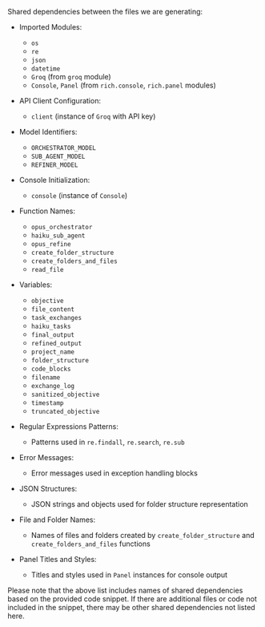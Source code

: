 Shared dependencies between the files we are generating:

- Imported Modules:
  - `os`
  - `re`
  - `json`
  - `datetime`
  - `Groq` (from `groq` module)
  - `Console`, `Panel` (from `rich.console`, `rich.panel` modules)

- API Client Configuration:
  - `client` (instance of `Groq` with API key)

- Model Identifiers:
  - `ORCHESTRATOR_MODEL`
  - `SUB_AGENT_MODEL`
  - `REFINER_MODEL`

- Console Initialization:
  - `console` (instance of `Console`)

- Function Names:
  - `opus_orchestrator`
  - `haiku_sub_agent`
  - `opus_refine`
  - `create_folder_structure`
  - `create_folders_and_files`
  - `read_file`

- Variables:
  - `objective`
  - `file_content`
  - `task_exchanges`
  - `haiku_tasks`
  - `final_output`
  - `refined_output`
  - `project_name`
  - `folder_structure`
  - `code_blocks`
  - `filename`
  - `exchange_log`
  - `sanitized_objective`
  - `timestamp`
  - `truncated_objective`

- Regular Expressions Patterns:
  - Patterns used in `re.findall`, `re.search`, `re.sub`

- Error Messages:
  - Error messages used in exception handling blocks

- JSON Structures:
  - JSON strings and objects used for folder structure representation

- File and Folder Names:
  - Names of files and folders created by `create_folder_structure` and `create_folders_and_files` functions

- Panel Titles and Styles:
  - Titles and styles used in `Panel` instances for console output

Please note that the above list includes names of shared dependencies based on the provided code snippet. If there are additional files or code not included in the snippet, there may be other shared dependencies not listed here.